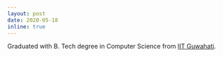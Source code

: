 ```yaml
---
layout: post
date: 2020-05-18
inline: true
---
```


Graduated with B. Tech degree in Computer Science from <a href="https://www.iitg.ac.in/">IIT Guwahati</a>.
